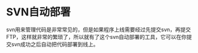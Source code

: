 SVN自动部署
==================
svn用来管理代码是非常常见的，但是如果程序上线需要经过先提交svn，再提交FTP，这样就非常的繁琐了，所以就有了这个svn自动部署的工具，它可以在你提交svn成功之后自动把代码部署到线上。